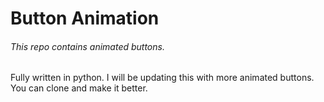 # Button Animation

###### This repo contains animated buttons.
Fully written in python. I will be updating this with more animated buttons. You can clone and make it better.